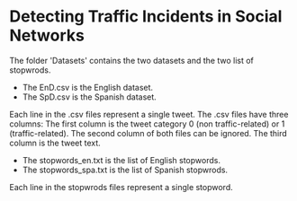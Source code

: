 # Detecting Traffic Incidents in Social Networks

The folder 'Datasets' contains the two datasets and the two list of stopwrods.

- The EnD.csv is the English dataset.
- The SpD.csv is the Spanish dataset.

Each line in the .csv files represent a single tweet. The .csv files have three columns:
The first column is the tweet category 0 (non traffic-related) or 1 (traffic-related).
The second column of both files can be ignored.
The third column is the tweet text.

- The stopwords_en.txt is the list of English stopwords.
- The stopwords_spa.txt is the list of Spanish stopwrods.

Each line in the stopwrods files represent a single stopword.

